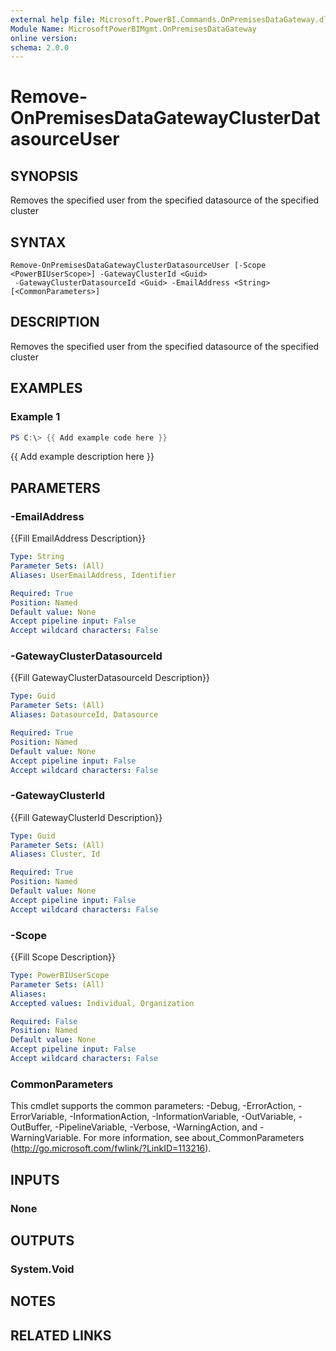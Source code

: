```yaml
---
external help file: Microsoft.PowerBI.Commands.OnPremisesDataGateway.dll-Help.xml
Module Name: MicrosoftPowerBIMgmt.OnPremisesDataGateway
online version:
schema: 2.0.0
---
```


# Remove-OnPremisesDataGatewayClusterDatasourceUser

## SYNOPSIS
Removes the specified user from the specified datasource of the specified cluster

## SYNTAX

```
Remove-OnPremisesDataGatewayClusterDatasourceUser [-Scope <PowerBIUserScope>] -GatewayClusterId <Guid>
 -GatewayClusterDatasourceId <Guid> -EmailAddress <String> [<CommonParameters>]
```

## DESCRIPTION
Removes the specified user from the specified datasource of the specified cluster

## EXAMPLES

### Example 1
```powershell
PS C:\> {{ Add example code here }}
```

{{ Add example description here }}

## PARAMETERS

### -EmailAddress
{{Fill EmailAddress Description}}

```yaml
Type: String
Parameter Sets: (All)
Aliases: UserEmailAddress, Identifier

Required: True
Position: Named
Default value: None
Accept pipeline input: False
Accept wildcard characters: False
```

### -GatewayClusterDatasourceId
{{Fill GatewayClusterDatasourceId Description}}

```yaml
Type: Guid
Parameter Sets: (All)
Aliases: DatasourceId, Datasource

Required: True
Position: Named
Default value: None
Accept pipeline input: False
Accept wildcard characters: False
```

### -GatewayClusterId
{{Fill GatewayClusterId Description}}

```yaml
Type: Guid
Parameter Sets: (All)
Aliases: Cluster, Id

Required: True
Position: Named
Default value: None
Accept pipeline input: False
Accept wildcard characters: False
```

### -Scope
{{Fill Scope Description}}

```yaml
Type: PowerBIUserScope
Parameter Sets: (All)
Aliases:
Accepted values: Individual, Organization

Required: False
Position: Named
Default value: None
Accept pipeline input: False
Accept wildcard characters: False
```

### CommonParameters
This cmdlet supports the common parameters: -Debug, -ErrorAction, -ErrorVariable, -InformationAction, -InformationVariable, -OutVariable, -OutBuffer, -PipelineVariable, -Verbose, -WarningAction, and -WarningVariable. For more information, see about_CommonParameters (http://go.microsoft.com/fwlink/?LinkID=113216).

## INPUTS

### None

## OUTPUTS

### System.Void

## NOTES

## RELATED LINKS
